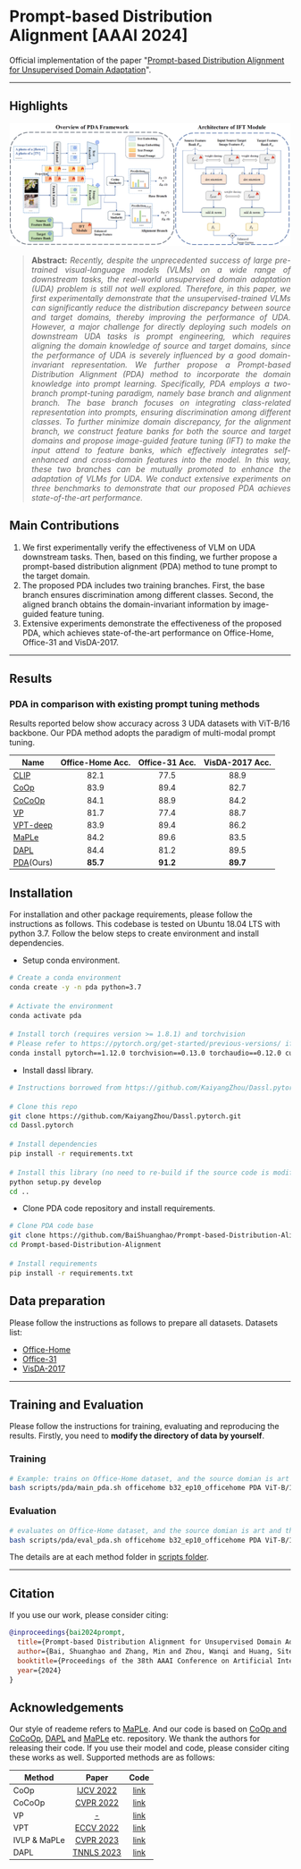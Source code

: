 # Prompt-based Distribution Alignment [AAAI 2024]

Official implementation of the paper "[Prompt-based Distribution Alignment for Unsupervised Domain Adaptation](https://arxiv.org/abs/2312.09553v2)".
<hr />

## Highlights

![main figure](model.jpg)
> **<p align="justify"> Abstract:** *Recently, despite the unprecedented success of large pre-trained visual-language models (VLMs) on a wide range of downstream tasks, the real-world unsupervised domain adaptation (UDA) problem is still not well explored.
Therefore, in this paper, we first experimentally demonstrate that the unsupervised-trained VLMs can significantly reduce the distribution discrepancy between source and target domains, thereby improving the performance of UDA. 
However, a major challenge for directly deploying such models on downstream UDA tasks is prompt engineering, which requires aligning the domain knowledge of source and target domains, since the performance of UDA is severely influenced by a good domain-invariant representation.
We further propose a Prompt-based Distribution Alignment (PDA) method to incorporate the domain knowledge into prompt learning. Specifically, PDA employs a two-branch prompt-tuning paradigm, namely base branch and alignment branch.
The base branch focuses on integrating class-related representation into prompts, ensuring discrimination among different classes. 
To further minimize domain discrepancy, for the alignment branch, we construct feature banks for both the source and target domains and propose image-guided feature tuning (IFT) to make the input attend to feature banks, which effectively integrates self-enhanced and cross-domain features into the model. 
In this way, these two branches can be mutually promoted to enhance the adaptation of VLMs for UDA.
We conduct extensive experiments on three benchmarks to demonstrate that our proposed PDA achieves state-of-the-art performance.* </p>

## Main Contributions

1) We first experimentally verify the effectiveness of VLM on UDA downstream tasks. Then, based on this finding, we further propose a prompt-based distribution alignment (PDA) method to tune prompt to the target domain.
2) The proposed PDA includes two training branches. First, the base branch ensures discrimination among different classes. Second, the aligned branch obtains the domain-invariant information by image-guided feature tuning.
3) Extensive experiments demonstrate the effectiveness of the proposed PDA, which achieves state-of-the-art performance on Office-Home, Office-31 and VisDA-2017.

<hr />

## Results
### PDA in comparison with existing prompt tuning methods
Results reported below show accuracy across 3 UDA datasets with ViT-B/16 backbone. Our PDA method adopts the paradigm of multi-modal prompt tuning.

| Name                                                      | Office-Home Acc. | Office-31 Acc. |  VisDA-2017 Acc.  | 
|-----------------------------------------------------------|:---------:|:----------:|:---------:|
| [CLIP](https://arxiv.org/abs/2103.00020)                  |   82.1   |   77.5    |   88.9   | 
| [CoOp](https://arxiv.org/abs/2109.01134)                  |   83.9   |   89.4    |   82.7   |
| [CoCoOp](https://arxiv.org/abs/2203.05557)                |   84.1   |   88.9    |   84.2   | 
| [VP](https://arxiv.org/abs/2203.17274)                    |   81.7   |   77.4    |   88.7   | 
| [VPT-deep](https://arxiv.org/abs/2203.17274)              |   83.9   |   89.4    |   86.2   | 
| [MaPLe](https://arxiv.org/abs/2210.03117)                 |   84.2   |   89.6    |   83.5   |
| [DAPL](https://arxiv.org/abs/2202.06687)                  |   84.4   |   81.2    |   89.5   |
| [PDA](https://arxiv.org/abs/2312.09553)(Ours)             |   **85.7**   |   **91.2**    | **89.7** | 

## Installation 
For installation and other package requirements, please follow the instructions as follows. 
This codebase is tested on Ubuntu 18.04 LTS with python 3.7. Follow the below steps to create environment and install dependencies.

* Setup conda environment.
```bash
# Create a conda environment
conda create -y -n pda python=3.7

# Activate the environment
conda activate pda

# Install torch (requires version >= 1.8.1) and torchvision
# Please refer to https://pytorch.org/get-started/previous-versions/ if your cuda version is different
conda install pytorch==1.12.0 torchvision==0.13.0 torchaudio==0.12.0 cudatoolkit=11.3 -c pytorch
```

* Install dassl library.
```bash
# Instructions borrowed from https://github.com/KaiyangZhou/Dassl.pytorch#installation

# Clone this repo
git clone https://github.com/KaiyangZhou/Dassl.pytorch.git
cd Dassl.pytorch

# Install dependencies
pip install -r requirements.txt

# Install this library (no need to re-build if the source code is modified)
python setup.py develop
cd ..
```

* Clone PDA code repository and install requirements.
```bash
# Clone PDA code base
git clone https://github.com/BaiShuanghao/Prompt-based-Distribution-Alignment.git
cd Prompt-based-Distribution-Alignment

# Install requirements
pip install -r requirements.txt
```

## Data preparation
Please follow the instructions as follows to prepare all datasets.
Datasets list:
- [Office-Home](https://drive.google.com/file/d/0B81rNlvomiwed0V1YUxQdC1uOTg/view?pli=1&resourcekey=0-2SNWq0CDAuWOBRRBL7ZZsw)
- [Office-31](https://faculty.cc.gatech.edu/~judy/domainadapt/#datasets_code)
- [VisDA-2017](http://ai.bu.edu/visda-2017/#download)

<hr />


## Training and Evaluation
Please follow the instructions for training, evaluating and reproducing the results.
Firstly, you need to **modify the directory of data by yourself**.
### Training 
```bash
# Example: trains on Office-Home dataset, and the source domian is art and the target domain is clipart (a-c)
bash scripts/pda/main_pda.sh officehome b32_ep10_officehome PDA ViT-B/16 2 a-c 0
```

### Evaluation
```bash
# evaluates on Office-Home dataset, and the source domian is art and the target domain is clipart (a-c)
bash scripts/pda/eval_pda.sh officehome b32_ep10_officehome PDA ViT-B/16 2 a-c 0
```
The details are at each method folder in [scripts folder](scripts/).
<hr />

## Citation
If you use our work, please consider citing:
```bibtex
@inproceedings{bai2024prompt,
  title={Prompt-based Distribution Alignment for Unsupervised Domain Adaptation},
  author={Bai, Shuanghao and Zhang, Min and Zhou, Wanqi and Huang, Siteng and Luan, Zhirong and Wang, Donglin and Chen, Badong},
  booktitle={Proceedings of the 38th AAAI Conference on Artificial Intelligence (AAAI 2024). AAAI Press},
  year={2024}
}
```


## Acknowledgements

Our style of reademe refers to [MaPLe](https://github.com/muzairkhattak/multimodal-prompt-learning). 
And our code is based on [CoOp and CoCoOp](https://github.com/KaiyangZhou/CoOp), [DAPL](https://github.com/LeapLabTHU/DAPrompt/tree/main) and [MaPLe](https://github.com/muzairkhattak/multimodal-prompt-learning) etc. repository. We thank the authors for releasing their code. If you use their model and code, please consider citing these works as well.
Supported methods are as follows:

| Method                    | Paper                                         |                             Code                            |  
|---------------------------|:----------------------------------------------:|:---------------------------------------------------------------:|
| CoOp                      | [IJCV 2022](https://arxiv.org/abs/2109.01134) |  [link](https://github.com/KaiyangZhou/CoOp)                         |
| CoCoOp                    | [CVPR 2022](https://arxiv.org/abs/2203.05557) |  [link](https://github.com/KaiyangZhou/CoOp)                         |
| VP                        | [-](https://arxiv.org/abs/2203.17274)         |  [link](https://github.com/hjbahng/visual_prompting)                 |
| VPT                       | [ECCV 2022](https://arxiv.org/abs/2203.17274) |  [link](https://github.com/KMnP/vpt)                                 |
| IVLP & MaPLe              | [CVPR 2023](https://arxiv.org/abs/2210.03117) |  [link](https://github.com/muzairkhattak/multimodal-prompt-learning) |
| DAPL                      | [TNNLS 2023](https://arxiv.org/abs/2202.06687)     |  [link](https://github.com/LeapLabTHU/DAPrompt)                      |
